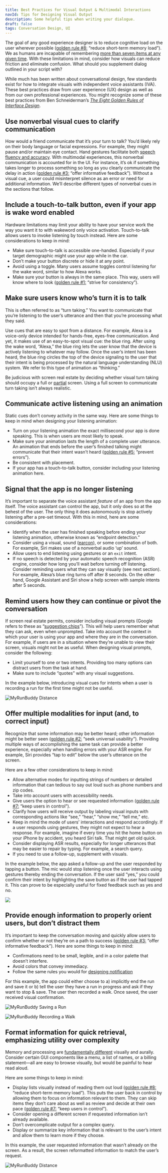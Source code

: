```yaml
---
title: Best Practices for Visual Output & Multimodal Interactions
navId: Tips for Designing Visual Output
description: Some helpful tips when writing your dialogue.
draft: false
tags: Conversation Design, UI
---
```


The goal of any good experience designer is to reduce cognitive load on the user wherever possible ([golden rule #8:](https://www.cs.umd.edu/users/ben/goldenrules.html) “reduce short-term memory load”). We as humans are incapable of remembering [more than seven items at any given time](https://en.wikipedia.org/wiki/The_Magical_Number_Seven,_Plus_or_Minus_Two). With these limitations in mind, consider how visuals can reduce friction and eliminate confusion. What should you supplement dialog outlined in your script with?

While much has been written about conversational design, few standards exist for how to integrate visuals with independent voice assistants (IVA). These best practices draw from user experience (UX) design as well as from our own professional experiences. You might recognize some of these best practices from Ben Schneiderman’s [_The Eight Golden Rules of Interface Design_](https://www.cs.umd.edu/users/ben/goldenrules.html).

## Use nonverbal visual cues to clarify communication

How would a friend communicate that it’s your turn to talk? You’d likely rely on their body language or facial expressions. For example, they might pause and/or maintain eye contact. Hand gestures facilitate both [speech fluency and accuracy](https://vimeo.com/410056595). With multimodal experiences, this nonverbal communication is accounted for in the UI. For instance, it’s ok if something takes longer to process something so long as you clearly communicate the delay in action ([golden rule #3:](https://www.cs.umd.edu/users/ben/goldenrules.html) “offer informative feedback”). Without a visual cue, a user could misinterpret silence as an error or need for additional information. We’ll describe different types of nonverbal cues in the sections that follow.

## Include a touch-to-talk button, even if your app is wake word enabled

Hardware limitations may limit your ability to have your service work the way you want it to with wakeword only voice activation. Touch-to-talk allows users to invoke listening by touch instead. Here are some considerations to keep in mind:

- Make sure touch-to-talk is accessible one-handed. Especially if your target demographic might use your app while in the car.
- Don’t make your button discrete or hide it at any point.
- Avoid using a toggle. Many users assume toggles control listening for the wake word, similar to how Alexa works.
- Make sure your button is always in the same place. This way, users will know where to look ([golden rule #1:](https://www.cs.umd.edu/users/ben/goldenrules.html) “strive for consistency”).

## Make sure users know who’s turn it is to talk

This is often referred to as “turn taking.” You want to communicate that you’re listening to the user’s utterance and then that you’re processing what they said.

Use cues that are easy to spot from a distance. For example, Alexa is a voice-only device intended for hands-free, eyes-free communication. And yet, it makes use of an easy-to-spot visual cue: the blue ring. After using the wake word, “Alexa,” the blue ring lets the user know that the device is actively listening to whatever may follow. Once the user’s intent has been heard, the blue ring circles the top of the device signaling to the user that their intent is being processed by the natural language understanding (NLU) system. We refer to this type of animation as “thinking.”

Be judicious with screen real estate by deciding whether visual turn taking should occupy a full or [partial](https://uxdesign.cc/redesigning-siri-and-adding-multitasking-features-to-ios-70c2f1a1569b) screen. Using a full screen to communicate turn taking isn’t always realistic.

## Communicate active listening using an animation

Static cues don’t convey activity in the same way. Here are some things to keep in mind when designing your listening animation:

- Turn on your listening animation the exact millisecond your app is done speaking. This is when users are most likely to speak.
- Make sure your animation lasts the length of a complete user utterance. An animation that ends before the user’s finished talking might communicate that their intent wasn’t heard ([golden rule #5:](https://www.cs.umd.edu/users/ben/goldenrules.html) “prevent errors”).
- Be consistent with placement.
- If your app has a touch-to-talk button, consider including your listening animation here.

## Signal that the app is no longer listening

It’s important to separate the voice assistant _feature_ of an app from the app itself. The voice assistant can control the app, but it only does so at the behest of the user. The only thing it does autonomously is stop actively listening after a pre-set timeout. With this in mind, here are some considerations:

- Identify when the user has finished speaking before ending your listening animation, otherwise known as “endpoint detection.”
- Consider using a visual, sound ([earcon](https://medium.com/vui-magazine/earcons-the-audio-version-of-an-icon-59b7f0921235)), or some combination of both. For example, Siri makes use of a nonverbal audio ‘up’ sound.
- Allow users to end listening using gestures or an `exit` intent.
- If no speech is detected by your automatic speech recognition (ASR) engine, consider how long you’ll wait before turning off listening. Consider reminding users what they can say visually (see next section). For example, Alexa’s blue ring turns off after 8 seconds. On the other hand, Google Assistant and Siri show a help screen with sample intents after 5 seconds.

## Remind users how they can continue or pivot the conversation

If screen real estate permits, consider including visual prompts (Google refers to these as “[suggestion chips](https://developers.google.com/assistant/conversational/rich-responses#suggestion_chips)”). This will help users remember what they can ask, even when unprompted. Take into account the context in which your user is using your app and where they are in the conversation. For example, if users are in a situation where they’re unable to view their screen, visuals might not be as useful. When designing visual prompts, consider the following:

- Limit yourself to one or two intents. Providing too many options can distract users from the task at hand.
- Make sure to include “quotes” with any visual suggestions.

In the example below, introducing visual cues for intents when a user is recording a run for the first time might not be useful.

![MyRunBuddy Distance](./images/run.png)

## Offer multiple modalities for input (and, to correct input)

Recognize that some information may be better heard; other information might be better seen ([golden rule #2:](https://www.cs.umd.edu/users/ben/goldenrules.html) “seek universal usability”). Providing multiple ways of accomplishing the same task can provide a better experience, especially when handling errors with your ASR engine. For example, Siri provides “tap to edit” below the user’s utterance on the screen.

Here are a few other considerations to keep in mind:

- Allow alternative modes for inputting strings of numbers or detailed information that can tedious to say out loud such as phone numbers and zip codes.
- Take into account users with accessibility needs.
- Give users the option to hear or see requested information ([golden rule #7:](https://www.cs.umd.edu/users/ben/goldenrules.html) “keep users in control”).
- Clarify how users will receive output by labeling visual inputs with corresponding actions like “see,” “hear,” “show me,” “tell me,” etc.
- Keep in mind the mode of users’ interactions and respond accordingly. If a user responds using gestures, they might not expect to hear a response. For example, imagine if every time you hit the home button on your iPhone by accident, you heard Siri talk. That might get old quick.
- Consider displaying ASR results, especially for longer utterances that may be easier to repair by typing. For example, a search query.
- If you need to use a follow-up, supplement with visuals.

In the example below, the app asked a follow-up and the user responded by tapping a button. The mic would stop listening once the user interacts using gestures thereby ending the conversation. If the user said “yes,” you could confirm their intent by highlighting the save button as if the user had tapped it. This can prove to be especially useful for fixed feedback such as yes and no.

![](https://paper-attachments.dropbox.com/s_BF5D22BAD9421AD3845A926151A97CA26F837572D6DA91B630753CEABD822986_1581631877473_MyRunBuddy+-+Stop+a+run.png)

## Provide enough information to properly orient users, but don’t distract them

It’s important to keep the conversation moving and quickly allow users to confirm whether or not they’re on a path to success ([golden rule #3:](https://www.cs.umd.edu/users/ben/goldenrules.html) “offer informative feedback”). Here are some things to keep in mind:

- Confirmations need to be small, legible, and in a color palette that doesn’t interfere.
- Avoid colors that convey immediacy.
- Follow the same rules you would for [designing notification](https://www.nngroup.com/articles/push-notification/)

For this example, the app could either choose to a) implicitly end the run and save it or b) tell the user they have a run in progress and ask if they want to stop & save. The user then recorded a walk. Once saved, the user received visual confirmation.

![MyRunBuddy Saving a Run](./images/save_run.png)

![MyRunBuddy Recording a Walk](./images/record_walk.png)

## Format information for quick retrieval, emphasizing utility over complexity

Memory and processing are [fundamentally different](https://link.springer.com/article/10.3758/s13423-019-01597-7?shared-article-renderer) visually and aurally. Consider certain GUI components like a menu, a list of names, or a billing statement—all are easy to browse visually, but would be painful to hear read aloud.

Here are some things to keep in mind:

- Display lists visually instead of reading them out loud ([golden rule #8:](https://www.cs.umd.edu/users/ben/goldenrules.html) “reduce short-term memory load”). This puts the user back in control by allowing them to focus on information relevant to them. They can skip items they don’t care about as well as review and decide at their own pace ([golden rule #7:](https://www.cs.umd.edu/users/ben/goldenrules.html) “keep users in control”).
- Consider opening a different screen if requested information isn’t already available.
- Don’t overcomplicate output for a complex query.
- Display or summarize key information that is relevant to the user’s intent and allow them to learn more if they choose.

In this example, the user requested information that wasn’t already on the screen. As a result, the screen reformatted information to match the user’s request.

![MyRunBuddy Distance](./images/distance.png)
